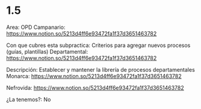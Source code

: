 # 1.5

Area: OPD
Campanario: https://www.notion.so/5213d4ff6e93472fa1f37d3651463782 

Con que cubres esta subpractica: Criterios para agregar nuevos procesos (guías, plantillas) 
Departamental: https://www.notion.so/5213d4ff6e93472fa1f37d3651463782 

Descripción: Establecer y mantener la librería de procesos departamentales
Monarca: https://www.notion.so/5213d4ff6e93472fa1f37d3651463782 

Nefrovida: https://www.notion.so/5213d4ff6e93472fa1f37d3651463782 

¿La tenemos?: No